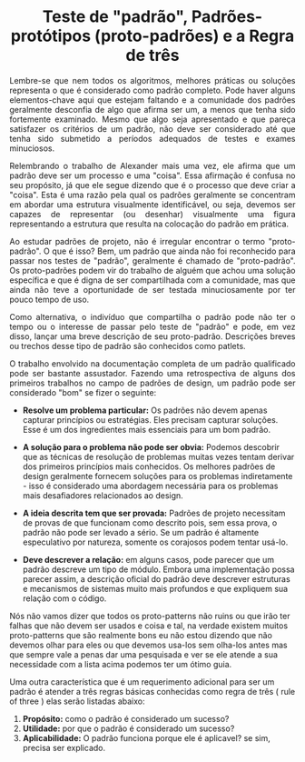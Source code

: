 <h1 align = "center"> Teste de "padrão", Padrões-protótipos (proto-padrões) e a Regra de três </h1>

<p align = "justify">Lembre-se que nem todos os algoritmos, melhores práticas ou soluções representa o que é considerado como padrão completo. Pode haver alguns elementos-chave aqui que estejam faltando e a comunidade dos padrões geralmente desconfia de algo que afirma ser um, a menos que tenha sido fortemente examinado. Mesmo que algo seja apresentado e que pareça satisfazer os critérios de um padrão, não deve ser considerado até que tenha sido submetido a períodos adequados de testes e exames minuciosos.</p>

<p align = "justify">Relembrando o trabalho de Alexander mais uma vez, ele afirma que um padrão deve ser um processo e uma "coisa". Essa afirmação é confusa no seu propósito, já que ele segue dizendo que é o processo que deve criar a "coisa". Esta é uma razão pela qual os padrões geralmente se concentram em abordar uma estrutura visualmente identificável, ou seja, devemos ser capazes de representar (ou desenhar) visualmente uma figura representando a estrutura que resulta na colocação do padrão em prática.</p>

<p align = "justify">Ao estudar padrões de projeto, não é irregular encontrar o termo "proto-padrão". O que é isso? Bem, um padrão que ainda não foi reconhecido para passar nos testes de "padrão", geralmente é chamado de "proto-padrão". Os proto-padrões podem vir do trabalho de alguém que achou uma solução específica e que é digna de ser compartilhada com a comunidade, mas que ainda não teve a oportunidade de ser testada minuciosamente por ter pouco tempo de uso.</p>

<p align = "justify">Como alternativa, o indivíduo que compartilha o padrão pode não ter o tempo ou o interesse de passar pelo teste de "padrão" e pode, em vez disso, lançar uma breve descrição de seu proto-padrão. Descrições breves ou trechos desse tipo de padrão são conhecidos como patlets.</p>

<p align = "justify">O trabalho envolvido na documentação completa de um padrão qualificado pode ser bastante assustador. Fazendo uma retrospectiva de alguns dos primeiros trabalhos no campo de padrões de design, um padrão pode ser considerado "bom" se fizer o seguinte:</p>

- **Resolve um problema particular:** Os padrões não devem apenas capturar princípios ou estratégias. Eles precisam capturar soluções. Esse é um dos ingredientes mais essenciais para um bom padrão.

- **A solução para o problema não pode ser obvia:** Podemos descobrir que as técnicas de resolução de problemas muitas vezes tentam derivar dos primeiros princípios mais conhecidos. Os melhores padrões de design geralmente fornecem soluções para os problemas indiretamente - isso é considerado uma abordagem necessária para os problemas mais desafiadores relacionados ao design.

- **A ideia descrita tem que ser provada:** Padrões de projeto necessitam de provas de que funcionam como descrito pois, sem essa prova, o padrão não pode ser levado a sério. Se um padrão é altamente especulativo por natureza, somente os corajosos podem tentar usá-lo.

- **Deve descrever a relação:** em alguns casos, pode parecer que um padrão descreve um tipo de módulo. Embora uma implementação possa parecer assim, a descrição oficial do padrão deve descrever estruturas e mecanismos de sistemas muito mais profundos e que expliquem sua relação com o código.

Nós não vamos dizer que todos os proto-patterns não ruins ou que irão ter falhas que não devem ser usados e coisa e tal, na verdade
existem muitos proto-patterns que são realmente bons eu não estou dizendo que não devemos olhar para eles ou que devemos usa-los sem
olha-los antes mas que sempre vale a penas dar uma pesquisada e ver se ele atende a sua necessidade com a lista acima podemos ter um
ótimo guia.

Uma outra característica que é um requerimento adicional para ser um padrão é atender a três regras básicas conhecidas como regra de três ( rule of three )
elas serão listadas abaixo:

<ol>
  <li>
    <b>Propósito:</b> como o padrão é considerado um sucesso?
  </li>

  <li>
    <b>Utilidade:</b> por que o padrão é considerado um sucesso?
  </li>

  <li>
    <b>Aplicabilidade:</b> O padrão funciona porque ele é aplicavel? se sim, precisa ser explicado.
  </li>
</ol>

